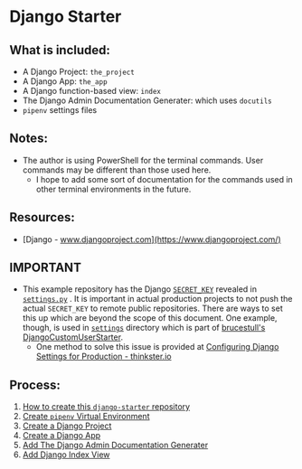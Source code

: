 # Django Starter

## What is included:
* A Django Project: `the_project`
* A Django App: `the_app`
* A Django function-based view: `index`
* The Django Admin Documentation Generater: which uses `docutils`
* `pipenv` settings files


## Notes:
* The author is using PowerShell for the terminal commands. User commands may be different than those used here.
    * I hope to add some sort of documentation for the commands used in other terminal environments in the future.


## Resources:
* [Django - www.djangoproject.com](https://www.djangoproject.com/)


## **IMPORTANT**
* This example repository has the Django [`SECRET_KEY`](https://docs.djangoproject.com/en/4.0/ref/settings/#secret-key) revealed in [`settings.py`](./the_project/settings.py) . It is important in actual production projects to not push the actual `SECRET_KEY` to remote public repositories. There are ways to set this up which are beyond the scope of this document. One example, though, is used in [`settings`](https://github.com/brucestull/DjangoCustomUserStarter/tree/main/my_current_project/settings) directory which is part of [brucestull's DjangoCustomUserStarter](https://github.com/brucestull/DjangoCustomUserStarter).
    * One method to solve this issue is provided at [Configuring Django Settings for Production - thinkster.io](https://thinkster.io/tutorials/configuring-django-settings-for-production)


## Process:
1. [How to create this `django-starter` repository](./notes/01_how_to_create_this_repository.md)
1. [Create `pipenv` Virtual Environment](./notes/02_create_virtual_environment.md)
1. [Create a Django Project](./notes/03_create_django_project.md)
1. [Create a Django App](./notes/04_create_django_app.md)
1. [Add The Django Admin Documentation Generater](./notes/05_add_django_admin_documentation_generator.md)
1. [Add Django Index View](./notes/06_add_django_index_page.md)


